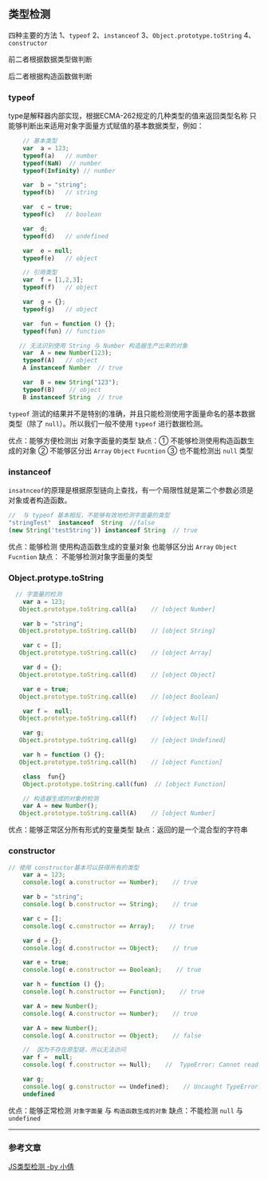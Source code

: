 ## 类型检测

四种主要的方法
1、`typeof`
2、`instanceof`
3、`Object.prototype.toString`
4、`constructor`

前二者根据数据类型做判断

后二者根据构造函数做判断

### typeof
type是解释器内部实现，根据ECMA-262规定的几种类型的值来返回类型名称
只能够判断出来适用对象字面量方式赋值的基本数据类型，例如：
```js
    // 基本类型
    var  a = 123;
    typeof(a)   // number
    typeof(NaN)  // number
    typeof(Infinity) // number

    var  b = "string";
    typeof(b)   // string

    var  c = true;
    typeof(c)   // boolean

    var  d;
    typeof(d)   // undefined

    var  e = null;
    typeof(e)   // object

    // 引用类型
    var  f = [1,2,3];
    typeof(f)   // object

    var  g = {};
    typeof(g)   // object

    var  fun = function () {};
    typeof(fun) // function

   // 无法识别使用 String 与 Number 构造器生产出来的对象
    var  A = new Number(123);
    typeof(A)   // object    
    A instanceof Number  // true

    var  B = new String("123");
    typeof(B)    // object
    B instanceof String  // true
```
`typeof` 测试的结果并不是特别的准确，并且只能检测使用字面量命名的基本数据类型（除了 `null`）。所以我们一般不使用 `typeof` 进行数据检测。

优点：能够方便检测出 对象字面量的类型
缺点：① 不能够检测使用构造函数生成的对象  ② 不能够区分出 `Array` `Object`  `Fucntion`  ③ 也不能检测出 `null` 类型

### instanceof
`insatnceof`的原理是根据原型链向上查找，有一个局限性就是第二个参数必须是对象或者构造函数。

```js
//  与 typeof 基本相反，不能够有效地检测字面量的类型
"stringTest"  instanceof  String  //false
(new String('testString')) instanceof String  // true
```
优点：能够检测 使用构造函数生成的变量对象   也能够区分出 `Array` `Object`  `Fucntion`
缺点： 不能够检测对象字面量的类型
### Object.protype.toString
```js
  // 字面量的检测
    var a = 123;
   Object.prototype.toString.call(a)    // [object Number]

    var b = "string";
   Object.prototype.toString.call(b)    // [object String]

    var c = [];
   Object.prototype.toString.call(c)    // [object Array]

    var d = {};
   Object.prototype.toString.call(d)    // [object Object]

    var e = true;
   Object.prototype.toString.call(e)    // [object Boolean]

    var f =  null;
   Object.prototype.toString.call(f)    // [object Null]

    var g;
   Object.prototype.toString.call(g)    // [object Undefined]

    var h = function () {};
   Object.prototype.toString.call(h)    // [object Function]

    class  fun{}
    Object.prototype.toString.call(fun)  // [object Function]

    // 构造器生成的对象的检测
    var A = new Number();
   Object.prototype.toString.call(A)    // [object Number]
```
优点：能够正常区分所有形式的变量类型
缺点：返回的是一个混合型的字符串


### constructor


```js
// 使用 constructor基本可以获得所有的类型
    var a = 123;
    console.log( a.constructor == Number);    // true

    var b = "string";
    console.log( b.constructor == String);    // true

    var c = [];
    console.log( c.constructor == Array);    // true

    var d = {};
    console.log( d.constructor == Object);    // true

    var e = true;
    console.log( e.constructor == Boolean);    // true

    var h = function () {};
    console.log( h.constructor == Function);    // true

    var A = new Number();
    console.log( A.constructor == Number);    // true

    var A = new Number();
    console.log( A.constructor == Object);    // false

    //  因为不存在原型链，所以无法访问
    var f =  null;
    console.log( f.constructor == Null);    //  TypeError: Cannot read property 'constructor' of null

    var g;
    console.log( g.constructor == Undefined);    // Uncaught TypeError: Cannot read property 'constructor' of
    undefined
```
优点：能够正常检测 `对象字面量` 与 `构造函数生成的对象`
缺点：不能检测 `null` 与 `undefined` 

___
### 参考文章
[JS类型检测 -by 小倩](https://juejin.im/post/59b5540c5188257e8769e95d)
